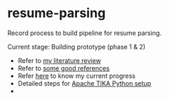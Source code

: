 # resume-parsing
Record process to build pipeline for resume parsing.

Current stage: Building prototype (phase 1 & 2)

   - Refer to [my literature review](literature-review.md) <br>
   - Refer to [some good references](good-reference.md) <br>
   - Refer [here](Weekly-progress.md) to know my current progress <br>
   - Detailed steps for [Apache TIKA Python setup](tika-python-setup.md)
   - 

